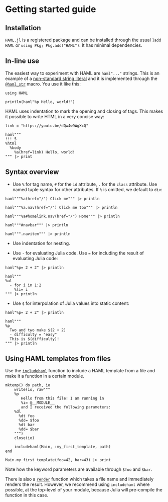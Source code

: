 # Getting started guide

## Installation

`HAML.jl` is a registered package and can be installed through the usual `]add HAML`
or `using Pkg; Pkg.add("HAML")`. It has minimal dependencies.

## In-line use

The easiest way to experiment with HAML are `haml"..."` strings. This
is an example of a [non-standard string literal](https://docs.julialang.org/en/v1/manual/strings/#non-standard-string-literals-1)
and it is implemented through the [`@haml_str`](@ref) macro. You use it like
this:

```@repl getting-started
using HAML

println(haml"%p Hello, world!")
```

HAML uses indentation to mark the opening and closing of tags. This makes it possible
to write HTML in a very concise way:

```@repl getting-started
link = "https://youtu.be/dQw4w9WgXcQ"

haml"""
!!! 5
%html
  %body
    %a(href=link) Hello, world!
""" |> print
```

## Syntax overview

 * Use `%` for tag name, `#` for the `id` attribute, `.` for the `class` attribute. Use
   named tuple syntax for other attributes. If `%` is omitted, we default to `div`:

```@repl getting-started
haml"""%a(href="/") Click me""" |> println

haml"""%a.nav(href="/") Click me too""" |> println

haml"""%a#homelink.nav(href="/") Home""" |> println

haml"""#navbar""" |> println

haml""".navitem""" |> println
```

 * Use indentation for nesting.

 * Use `-` for evaluating Julia code. Use `=` for including the result of evaluating
   Julia code:

```@repl getting-started
haml"%p= 2 + 2" |> println

haml"""
%ul
  - for i in 1:2
    %li= i
""" |> println
```

 * Use `$` for interpolation of Julia values into static content:

```@repl getting-started
haml"%p= 2 + 2" |> println

haml"""
%p
  Two and two make $(2 + 2)
  - difficulty = "easy"
  This is $(difficulty)!
""" |> println
```

## Using HAML templates from files

Use the [`includehaml`](@ref) function to include a HAML template from a file
and make it a function in a certain module.

```@repl getting-started
mktemp() do path, io
    write(io, raw"""
    %p
       Hello from this file! I am running in
       %i= @__MODULE__
       and I received the following parameters:
    %dl
      %dt foo
      %dd= $foo
      %dt bar
      %dd= $bar
    """)
    close(io)

    includehaml(Main, :my_first_template, path)
end

Main.my_first_template(foo=42, bar=43) |> print
```

Note how the keyword parameters are available through `$foo` and `$bar`.

There is also a [`render`](@ref) function which takes a file name and
immediately renders the result. However, we recommend using `includehaml` where
possible, at the top-level of your module, because Julia will pre-compile
the function in this case.
